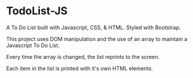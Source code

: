 # TodoList-JS
A To Do List built with Javascript, CSS, &amp; HTML. Styled with Bootstrap. 

This project uses DOM manipulation and the use of an array to maintain a Javascript To Do List. 

Every time the array is changed, the list reprints to the screen. 

Each item in the list is printed with it's own HTML elements. 

